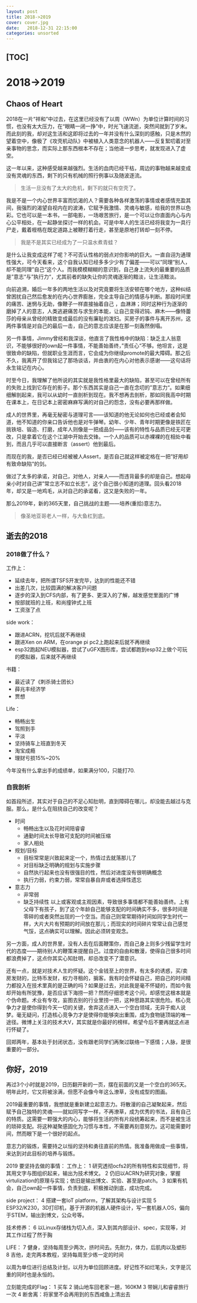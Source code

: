 ```yaml
---
layout: post
title: 2018->2019
cover: cover.jpg
date:   2018-12-31 22:15:00
categories: unsorted
---
```


[TOC]
---

# 2018->2019

## Chaos of Heart
2018在一片“祥和”中过去，在这里已经没有了以周（WWn）为单位计算时间的习惯，也没有太大压力，在“眼睛一闭一挣”中，时光飞速流逝，突然间就到了岁末。而此刻的我，却对这生活和这即将过去的一年并没有什么深刻的感触，只是木然的望着空中，像极了《攻壳机动队》中被植入人类意念的机器人——反复絮叨着对至亲事物的思念，而实际上那东西根本不存在；当他进一步思考，就发现进入了虚空。

这一年以来，这种感受越来越强烈。生活的血肉已经干枯，周边的事物越来越变成没有灵魂的东西，剩下的只有机械的照行例事以及随波逐流。

> 生活一旦没有了太大的危机，剩下的就只有空壳了。

我是不是一个内心世界丰富而饥渴的人？需要各种各样激荡的事情或者感情充盈其间，我强烈的渴望自视内在的波涛，它赋予我激情、灵魂与敏感，给我的世界以色彩。它也可以是一本书，一部电影，一场艰苦旅行，是一个可以让你直面内心与内心公平相处，在一起静坐探讨一样的机会。可是中年人的生活已经将我变为一具行尸走，戴着桎梏在既定道路上被鞭打着行走，甚至是原地打转却一刻不停。

> 我是不是其实已经成为了一只温水煮青蛙？

是什么让我变成这样了呢？不可否认性格的弱点对你影响的巨大。一直自诩为通理性强大，可今天看来，这个自我认知已经多多少少有了偏差——可以”同理“别人，却不能同理”自己“这个人。而我模模糊糊的意识到，自己身上流失的最重要的品质是”意志“与”执行力“，尤其前者的缺失让你的灵魂逐渐的黯淡，让生活黯淡。

向前追溯，婚后一年多的两地生活以及对究竟要将生活安顿在哪个地方，这种纠结曾困扰自己然后愈发的在内心世界膨胀，完全主导自己的情感与判断。那段时间里的痛苦、迷惘与无助，像鞭子一样直接抽着自己 ，血淋淋；同时这种行为逐渐的磨掉了人的意志，人类逃避痛苦与求生的本能，让自己变得迟钝、麻木——像特蕾莎的母亲从曾经的精致变成最后的没有廉耻的泼妇。买房子的事件与离开苏州，这两件事情是对自己的最后一击，自己的意志应该是在那一刻轰然倒塌。

另一件事情，Jimmy曾经和我深谈，他直言了我性格中的缺陷：缺乏主人翁意识，不能够很好的own起一件事情，不能善始善终，”责任心“不够。他坦言，这是很致命的缺陷，但就职业生涯而言，它会成为你继续promote的最大障碍。那之后不久，我离开了但我铭记了那场谈话，并由衷的在内心对他表示感谢——这句话将永生铭记在内心。

时至今日，我理解了他所说的其实就是我性格里最大的缺陷，甚至可以在曾经所有的失败上找到它存在的影子。那个东西其实是自己一直在念叨的”意志力“。如果细细解剖起来，我可以从幼时一直剖析到现在。我不想再去剖析，那如同我高中时期在课本上，在日记本上密密麻麻写满的对自己的怨念，没有必要再那样做。

成人的世界里，再毫无秘密与道理可言——该知道的他无论如何也已经或者会知道，他不知道的你亲口告诉他也是对牛弹琴。幼年、少年、青年时期更像是铁匠在挑铁培、锻造、打磨，成年人则像是一把成品剑——该有的特性与品质已经无可更改，只是拿着它在这个江湖中开始去交锋。一个人的品质可以赤裸裸的在相处中看到，而且几乎可以直接断言（assert）他到最后。

而现在的我，是否已经已经被被人Assert，是否自己就这样被定格在一把”好用却有致命缺陷“的剑。

做过了太多的承诺，对自己，对他人，对亲人——而违背最多的却是自己。想起母亲小时对自己讲”常立志不如立长志“，这个自己很小知道的道理。回头看2018年，却又是一地鸡毛，从对自己的承诺看，这又是失败的一年。

那么2019年，新的365天里，自己挑战的主题——培养(重拾)意志力。

> 像圣地亚哥老人一样，与大鱼杠到底。

## 逝去的2018
### 2018做了什么？
工作上：
* 延续去年，把所谓TSFS开发完毕，达到的性能还不错
* 出差几次，比较圆满的解决客户问题
* 逐步的深入到CFS内部，有了更多、更深入的了解，越发感觉里面的广博
* 按部就班的上班，和尚撞钟式上班
* 工资涨了点

side work：
* 跟进ACRN，挖坑后就不再继续
* 跟进Xen on ARM，在orange pi pc2上跑起来后就不再继续
* esp32跑起NEU模拟器，尝试了uGFX图形库，尝试都跑到esp32上做个可玩的模拟器，后来就不再继续

书籍：
* 最近读了《刺杀骑士团长》
* 薛兆丰经济学
* 贾想

Life：
* 畅畅出生
* 驾照到手
* 平淡
* 坚持骑车上班直到冬天
* 淘宝成瘾
* 理财亏损15%~20%

今年没有什么拿出手的成绩单，如果满分100，只能打70.
### 自我剖析
如首段所述，其实对于自己的不足心知肚明，直到障碍在哪儿，却没能去越过与克服。那么，是什么在阻挠自己的改变呢？
* 时间
    * 畅畅出生以及花时间陪睿睿
    * 通勤时间太长导致可支配的时间被压缩
    * 家人相处
* 规划/目标
    * 目标常常是兴致起来定一个，热情过去就落那儿了
    * 对目标缺乏明确的规划与实施步骤
    * 自然执行起来也没有很强目的性，然后对进度没有很明确概念
    * 执行力弱，约束力弱，常常自暴自弃或者选择性遗忘
* 意志力
    * 非常弱
    * 缺乏持续性
以上或客观或主观因素，导致很多事情都不能善始善终。上有父母下有孩子，到了这个年龄自己能够支配的时间确实不多，很多时间是零碎的或者突然出现的一个空当。而自己则常常期待时间如同学生时代一样，大片大片有预期的时间放在那儿；而现实的时间碎片常常让自己感觉气馁，这点确实可以理解。因此必须转变观念。

另一方面，成人的世界里，没有人去在后面鞭策你，而自己身上则多少残留学生时代的态度——期待别人的鞭策来提醒自己。过度的自由和散漫，使得自己很多时间都浪费掉了，这点你其实心知肚明，却总改变不了潜意识。

还有一点，就是对技术人生的怀疑。这个金钱至上的世界，有太多的诱惑，买/卖房发财的，比特币发财，权力寻租的，掮客。我有时会怀疑自己，把自己的时间精力都投入在技术里真的是正确的吗？如果是过去，对此我是毫不怀疑的，而如今我却开始有所犹豫，是否应该下海捞一把？然而仔细思考这个问，却感觉这根本就是个伪命题。术业有专攻，妄图去别的行业里捞一把，这种思路其实很危险。核心竞争力才是使你得到今天一切的关键，舍弃这点进入一个空白领域，无异于痴人说梦。毫无疑问，打造核心竞争力才是使得你能够突出重围，成为食物链顶端的唯一途径。微博上关注的技术大V，其实就是你最好的榜样。希望今后不要再就这点进行怀疑了。

回郑两年，基本处于封闭状态，没有跟老同学们再聚过联络一下感情；人脉，是很重要的一部分。

## 你好，2019
再过3个小时就是2019，日历翻开新的一页，摆在前面的又是一个空白的365天。明年此时，它又将被涂满，但愿不会像今年这么潦草，没有成型的图画。

2019最重要的事情，我想就是重新建立起意志力。将散漫的自己凝聚起来，然后赋予自己独特的灵魂——就如同写字一样，不再潦草，成为优秀的书法，且有自己的特质。这需要一颗强大的内心，能够将生活的所有片段统筹起来，而不是被生活的琐碎支配。将这种凝聚感固化为习惯与本性，不需要再刻意努力。这可能需要时间，然而眼下是一个很好的起点。

意志力的锻炼，需要持之以恒的坚持和勇往直前的热情。我准备用做成一些事情，来达到对此目标的培养与锻炼。

2019 要坚持去做的事情：
工作上：
1 研究透彻ocfs2的所有特性和实现细节，将其用文字与图组织起来，输出为技术博文。
2 仍旧以ACRN为研究对象，掌握virtulization的原理与实现；依旧是输出博文、实验、甚至是patch。
3 如果有机会，自己own起一件事情，负责到底，积极推动到底，成功完成。

side project：
4 搭建一套IoT platform，了解其架构与设计实现
5 ESP32/K230，3D打印机，基于开源的机器人硬件设计，写一套机器人OS，偏向于STEM，输出到博文，公众号等。

技术修养：
6 以Linux存储栈为切入点，深入到其内部设计、spec，实现等，对其工作过程了然于胸

LIFE：
7 健身，坚持每周至少两次，挤时间去。先耐力，体力，后肌肉以及塑形
8 吉他，走完两本教程，坚持每周至少练一定的时间

以周为单位进行总结及计划，以月为单位回顾进度。好记性不如烂笔头，文字是沉重的同时也是永恒的。


立刻能完成的Flag：
1 买车
2 骑山地车回老家一趟，160KM
3 带娴儿和睿睿旅行一次
4 断舍离：将家里不会再用到的东西咸鱼上清出去



